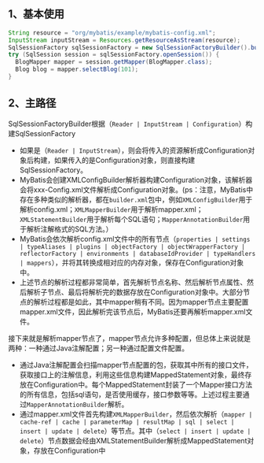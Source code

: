 ## 1、基本使用

```Java
String resource = "org/mybatis/example/mybatis-config.xml";
InputStream inputStream = Resources.getResourceAsStream(resource);
SqlSessionFactory sqlSessionFactory = new SqlSessionFactoryBuilder().build(inputStream);
try (SqlSession session = sqlSessionFactory.openSession()) {
  BlogMapper mapper = session.getMapper(BlogMapper.class);
  Blog blog = mapper.selectBlog(101);
}
```

## 2、主路径

SqlSessionFactoryBuilder根据（`Reader | InputStream | Configuration`）构建SqlSessionFactory
- 如果是（`Reader | InputStream`），则会将传入的资源解析成Configuration对象后构建，如果传入的是Configuration对象，则直接构建SqlSessionFactory。
- MyBatis会创建XMLConfigBuilder解析器构建Configuration对象，该解析器会将xxx-Config.xml文件解析成Configuration对象。(ps：注意，MyBatis中存在多种类似的解析器，都在`builder.xml`包中，例如`XMLConfigBuilder`用于解析config.xml；`XMLMapperBuilder`用于解析mapper.xml；`XMLStatementBuilder`用于解析每个SQL语句；`MapperAnnotationBuilder`用于解析注解格式的SQL方法。）
- MyBatis会依次解析config.xml文件中的所有节点（`properties | settings | typeAliases | plugins | objectFactory | objectWrapperFactory | reflectorFactory | environments | databaseIdProvider | typeHandlers | mappers`），并将其转换成相对应的内存对象，保存在Configuration对象中。
- 上述节点的解析过程都非常简单，首先解析节点名称、然后解析节点属性、然后解析子节点、最后将解析完的数据存放在Configuration对象中。大部分节点的解析过程都是如此，其中mapper稍有不同。因为mapper节点主要配置mapper.xml文件，因此解析完该节点后，MyBatis还要再解析mapper.xml文件。

接下来就是解析mapper节点了，mapper节点允许多种配置，但总体上来说就是两种：一种通过Java注解配置；另一种通过配置文件配置。

- 通过Java注解配置会扫描mapper节点配置的包，获取其中所有的接口文件，获取接口上的注解信息，利用这些信息构建MappedStatement对象，最终存放在Configuration中。每个MappedStatement封装了一个Mapper接口方法的所有信息，包括sql语句，是否使用缓存，接口参数等等。上述过程主要通过`MapperAnnotationBuilder`解析。
- 通过mapper.xml文件首先构建`XMLMapperBuilder`，然后依次解析（`mapper | cache-ref | cache | parameterMap | resultMap | sql | select | insert | update | delete`）等节点。其中（`select | insert | update | delete`）节点数据会经由XMLStatementBuilder解析成MappedStatement对象，存放在Configuration中